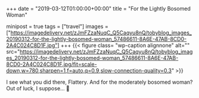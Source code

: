 +++
date = "2019-03-12T01:00:00+00:00"
title = "For the Lightly Bosomed Woman"

minipost = true
tags = ["travel"]
images = ["https://imagedelivery.net/zJmFZzaNuqC_Q5Caqyu8nQ/tobyblog_images_20190312-for-the-lightly-bosomed-woman_57486611-8A6E-47AB-8CD0-2A4C024C8D1F.jpg"]
+++
{{< figure class= "wp-caption alignnone" alt="" src="https://imagedelivery.net/zJmFZzaNuqC_Q5Caqyu8nQ/tobyblog_images_20190312-for-the-lightly-bosomed-woman_57486611-8A6E-47AB-8CD0-2A4C024C8D1F.jpg/fit=scale-down,w=780,sharpen=1,f=auto,q=0.9,slow-connection-quality=0.3" >}}

I see what you did there, Flattery. And for the moderately bosomed woman? Out of luck, I suppose… 👙


